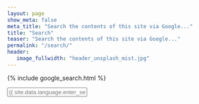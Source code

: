 ```yaml
---
layout: page
show_meta: false
meta_title: "Search the contents of this site via Google..."
title: "Search"
teaser: "Search the contents of this site via Google..."
permalink: "/search/"
header:
   image_fullwidth: "header_unsplash_mist.jpg"
---
```


{% include google_search.html %}

<form style="padding-bottom: 200px;" onsubmit="google_search()" >
  <input type="text" id="google-search" placeholder="{{ site.data.language.enter_search_term }}">
</form>